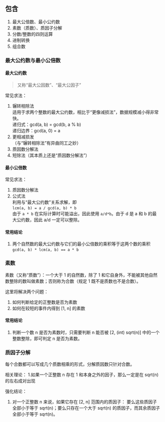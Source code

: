 ## 包含
1. 最大公倍数、最小公约数
2. 素数（质数）、质因子分解
3. 分数/整数的四则运算
4. 进制转换
5. 组合数

### 最大公约数与最小公倍数
#### 最大公约数
> 又称“最大公因数”、“最大公因子”

常见求法：
1. 辗转相除法 <br>
适用于求两个整数的最大公约数，相比于“更像减损法”，数据规模减小得非常快。 <br>
递归式：gcd(a, b) = gcd(b, a % b) <br>
递归边界：gcd(a, 0) = a
2. 更相减损发 <br>
（与“辗转相除法”有异曲同工之妙）
3. 质因数分解法
4. 短除法（其本质上还是“质因数分解法”）

#### 最小公倍数
常见求法：
1. 质因数分解法
2. 公式法 <br>
利用与“最大公约数”关系求解，即 <br>
`lcm(a, b) = a / gcd(a, b) * b` <br>
由于 `a * b` 在实际计算时可能溢出，因此使用 `a/d*b`。由于 d 是 a 和 b 的最大公约数，因此 a/d 一定可以整除。

#### 常用结论
1. 两个自然数的最大公约数与它们的最小公倍数的乘积等于这两个数的乘积<br>
`gcd(a, b) * lcm(a, b) == a * b`


### 素数
素数（又称“质数”）：一个大于 1 的自然数，除了 1 和它自身外，不能被其他自然数整除的数叫做素数；否则称为合数（规定 1 既不是质数也不是合数）。

这里将解决两个问题：
1. 如何判断给定的正整数是否为素数
2. 如何在较短的事件内得到 [1, n] 的素数

#### 常用结论
1. 判断一个数 n 是否为素数时，只需要判断 n 能否被 [2, (int) sqrt(n)] 中的一个整数整除，即可判定 n 是否为素数。

### 质因子分解
每个合数都可以写成几个质数相乘的形式，分解质因数只针对合数。

相关理论：
1.如果一个正整数 n 存在 1 和本身之外的因子，那么一定是在 sqrt(n) 的左右成对出现

强化结论：
1. 对一个正整数 n 来说，如果它存在 [2, n] 范围内的质因子： 
要么这些质因子全部小于等于 sqrt(n)；要么只存在一个大于 sqrt(n) 的质因子，而其余质因子全部小于等于 sqrt(n)。